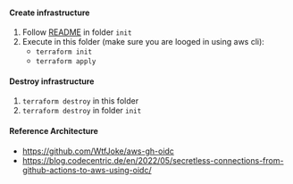 #### Create infrastructure

1. Follow [README](init/README.md) in folder `init`
2. Execute in this folder (make sure you are looged in using aws cli):
   - `terraform init`
   - `terraform apply`

#### Destroy infrastructure

1. `terraform destroy` in this folder
2. `terraform destroy` in folder `init`

#### Reference Architecture
- https://github.com/WtfJoke/aws-gh-oidc
- https://blog.codecentric.de/en/2022/05/secretless-connections-from-github-actions-to-aws-using-oidc/